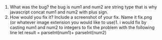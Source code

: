 1. What was the bug?
   the bug is num1 and num2 are string type that is why javascript concat num1 and num2 with plus sign.
2. How would you fix it? Include a screenshot of your fix. Name it fix.png (or whatever image extension you would like to use)1.
   i would fix by casting num1 and num2 to integers to fix the problem  with the following line  let result = parseInt(num1)+ parseInt(num2)
